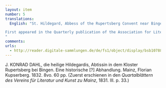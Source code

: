 ```yaml
---
layout: item
number: 5
translations:
  English: "St. Hildegard, Abbess of the Rupertsberg Convent near Bingen. A historical essay.

First appeared in the Quarterly publication of the Association for Literature and Art in Mainz, 1831 etc. [Trans. J. Bain and J. Docking]
"
comments:
urls:
  - http://reader.digitale-sammlungen.de/de/fs1/object/display/bsb10788175_00001.html
---
```


J. KONRAD DAHL, die heilige Hildegardis, Abtissin in dem Kloster Rupertsberg bei Bingen. Eine historische [?] Abhandlung. Mainz, Florian Kupserberg. 1832. 8vo. 60 pp. (Zuerst erschienen in den <em>Quartalblättern des Vereins für Literatur und Kunst zu Mainz</em>, 1831. III. p. 33.)
